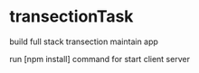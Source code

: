 # transectionTask
build full stack transection maintain app

run [npm install] command for start client server
